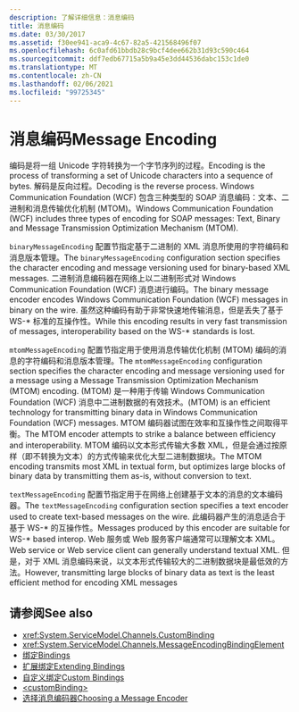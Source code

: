 ```yaml
---
description: 了解详细信息：消息编码
title: 消息编码
ms.date: 03/30/2017
ms.assetid: f30ee941-aca9-4c67-82a5-421568496f07
ms.openlocfilehash: 6c0afd61bbdb28c9bcf4dee662b31d93c590c464
ms.sourcegitcommit: ddf7edb67715a5b9a45e3dd44536dabc153c1de0
ms.translationtype: MT
ms.contentlocale: zh-CN
ms.lasthandoff: 02/06/2021
ms.locfileid: "99725345"
---
```

# <a name="message-encoding"></a><span data-ttu-id="49170-103">消息编码</span><span class="sxs-lookup"><span data-stu-id="49170-103">Message Encoding</span></span>

<span data-ttu-id="49170-104">编码是将一组 Unicode 字符转换为一个字节序列的过程。</span><span class="sxs-lookup"><span data-stu-id="49170-104">Encoding is the process of transforming a set of Unicode characters into a sequence of bytes.</span></span> <span data-ttu-id="49170-105">解码是反向过程。</span><span class="sxs-lookup"><span data-stu-id="49170-105">Decoding is the reverse process.</span></span> <span data-ttu-id="49170-106">Windows Communication Foundation (WCF) 包含三种类型的 SOAP 消息编码：文本、二进制和消息传输优化机制 (MTOM)。</span><span class="sxs-lookup"><span data-stu-id="49170-106">Windows Communication Foundation (WCF) includes three types of encoding for SOAP messages: Text, Binary and Message Transmission Optimization Mechanism (MTOM).</span></span>  
  
 <span data-ttu-id="49170-107">`binaryMessageEncoding` 配置节指定基于二进制的 XML 消息所使用的字符编码和消息版本管理。</span><span class="sxs-lookup"><span data-stu-id="49170-107">The `binaryMessageEncoding` configuration section specifies the character encoding and message versioning used for binary-based XML messages.</span></span> <span data-ttu-id="49170-108">二进制消息编码器在网络上以二进制形式对 Windows Communication Foundation (WCF) 消息进行编码。</span><span class="sxs-lookup"><span data-stu-id="49170-108">The binary message encoder encodes Windows Communication Foundation (WCF) messages in binary on the wire.</span></span> <span data-ttu-id="49170-109">虽然这种编码有助于非常快速地传输消息，但是丢失了基于 WS-\* 标准的互操作性。</span><span class="sxs-lookup"><span data-stu-id="49170-109">While this encoding results in very fast transmission of messages, interoperability based on the WS-\* standards is lost.</span></span>  
  
 <span data-ttu-id="49170-110">`mtomMessageEncoding` 配置节指定用于使用消息传输优化机制 (MTOM) 编码的消息的字符编码和消息版本管理。</span><span class="sxs-lookup"><span data-stu-id="49170-110">The `mtomMessageEncoding` configuration section specifies the character encoding and message versioning used for a message using a Message Transmission Optimization Mechanism (MTOM) encoding.</span></span> <span data-ttu-id="49170-111">(MTOM) 是一种用于传输 Windows Communication Foundation (WCF) 消息中二进制数据的有效技术。</span><span class="sxs-lookup"><span data-stu-id="49170-111">(MTOM) is an efficient technology for transmitting binary data in Windows Communication Foundation (WCF) messages.</span></span> <span data-ttu-id="49170-112">MTOM 编码器试图在效率和互操作性之间取得平衡。</span><span class="sxs-lookup"><span data-stu-id="49170-112">The MTOM encoder attempts to strike a balance between efficiency and interoperability.</span></span> <span data-ttu-id="49170-113">MTOM 编码以文本形式传输大多数 XML，但是会通过按原样（即不转换为文本）的方式传输来优化大型二进制数据块。</span><span class="sxs-lookup"><span data-stu-id="49170-113">The MTOM encoding transmits most XML in textual form, but optimizes large blocks of binary data by transmitting them as-is, without conversion to text.</span></span>  
  
 <span data-ttu-id="49170-114">`textMessageEncoding` 配置节指定用于在网络上创建基于文本的消息的文本编码器。</span><span class="sxs-lookup"><span data-stu-id="49170-114">The `textMessageEncoding` configuration section specifies a text encoder used to create text-based messages on the wire.</span></span> <span data-ttu-id="49170-115">此编码器产生的消息适合于基于 WS-\* 的互操作性。</span><span class="sxs-lookup"><span data-stu-id="49170-115">Messages produced by this encoder are suitable for WS-\* based interop.</span></span> <span data-ttu-id="49170-116">Web 服务或 Web 服务客户端通常可以理解文本 XML。</span><span class="sxs-lookup"><span data-stu-id="49170-116">Web service or Web service client can generally understand textual XML.</span></span> <span data-ttu-id="49170-117">但是，对于 XML 消息编码来说，以文本形式传输较大的二进制数据块是最低效的方法。</span><span class="sxs-lookup"><span data-stu-id="49170-117">However, transmitting large blocks of binary data as text is the least efficient method for encoding XML messages</span></span>  
  
## <a name="see-also"></a><span data-ttu-id="49170-118">请参阅</span><span class="sxs-lookup"><span data-stu-id="49170-118">See also</span></span>

- <xref:System.ServiceModel.Channels.CustomBinding>
- <xref:System.ServiceModel.Channels.MessageEncodingBindingElement>
- [<span data-ttu-id="49170-119">绑定</span><span class="sxs-lookup"><span data-stu-id="49170-119">Bindings</span></span>](../../../wcf/bindings.md)
- [<span data-ttu-id="49170-120">扩展绑定</span><span class="sxs-lookup"><span data-stu-id="49170-120">Extending Bindings</span></span>](../../../wcf/extending/extending-bindings.md)
- [<span data-ttu-id="49170-121">自定义绑定</span><span class="sxs-lookup"><span data-stu-id="49170-121">Custom Bindings</span></span>](../../../wcf/extending/custom-bindings.md)
- [\<customBinding>](custombinding.md)
- [<span data-ttu-id="49170-122">选择消息编码器</span><span class="sxs-lookup"><span data-stu-id="49170-122">Choosing a Message Encoder</span></span>](../../../wcf/feature-details/choosing-a-message-encoder.md)
